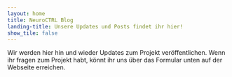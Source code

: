 ```yaml
---
layout: home
title: NeuroCTRL Blog
landing-title: Unsere Updates und Posts findet ihr hier!
show_tile: false
---
```


Wir werden hier hin und wieder Updates zum Projekt veröffentlichen. Wenn ihr fragen zum Projekt habt, könnt ihr uns über das Formular unten auf der Webseite erreichen.